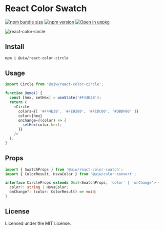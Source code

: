 React Color Swatch
===

[![npm bundle size](https://img.shields.io/bundlephobia/minzip/@uiw/react-color-circle)](https://bundlephobia.com/package/@uiw/react-color-circle) [![npm version](https://img.shields.io/npm/v/@uiw/react-color-circle.svg)](https://www.npmjs.com/package/@uiw/react-color-circle) [![Open in unpkg](https://img.shields.io/badge/Open%20in-unpkg-blue)](https://uiwjs.github.io/npm-unpkg/#/pkg/@uiw/react-color-circle/file/README.md)

![react-color-circle](https://user-images.githubusercontent.com/1680273/125335431-2077b580-e37f-11eb-8027-22e1d7a200eb.png)

## Install

```bash
npm i @uiw/react-color-circle
```

## Usage

```js
import Circle from '@uiw/react-color-circle';

function Demo() {
  const [hex, setHex] = useState('#F44E3B');
  return (
    <Circle
      colors={[ '#F44E3B', '#FE9200', '#FCDC00', '#DBDF00' ]}
      color={hex}
      onChange={(color) => {
        setHex(color.hex);
      }}
    />
  );
}
```

## Props

```ts
import { SwatchProps } from '@uiw/react-color-swatch';
import { ColorResult, HsvaColor } from '@uiw/color-convert';

interface CircleProps extends Omit<SwatchProps, 'color' | 'onChange'> {
  color?: string | HsvaColor;
  onChange?: (color: ColorResult) => void;
}
```

<!--footer-dividing-->

## License

Licensed under the MIT License.
